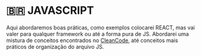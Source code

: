 # 🇧🇷 JAVASCRIPT

Aqui abordaremos boas práticas, como exemplos colocarei REACT, mas vai valer para qualquer framework ou até a forma pura de JS. Abordarei uma mistura de conceitos encontrados no [CleanCode](https://www.amazon.com.br/C%C3%B3digo-limpo-Robert-C-Martin/dp/8576082675/ref=asc_df_8576082675?mcid=2b0fb83a4146383497d27512de9c9086&tag=googleshopp00-20&linkCode=df0&hvadid=709884550309&hvpos=&hvnetw=g&hvrand=8913489556377063343&hvpone=&hvptwo=&hvqmt=&hvdev=c&hvdvcmdl=&hvlocint=&hvlocphy=9047750&hvtargid=pla-398225630878&psc=1&language=pt_BR&gad_source=1), até conceitos mais práticos de organização do arquivo JS.

## 
